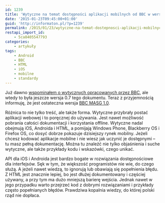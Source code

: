 ```yaml
---
id: 1239
title: 'Wytyczne na temat dostępności aplikacji mobilnych od BBC w wersji dojrzałej'
date: '2015-01-23T09:45:00+01:00'
guid: 'http://informaton.pl/?p=1239'
permalink: /2015/01/23/wytyczne-na-temat-dostepnosci-aplikacji-mobilnych-od-bbc-w-wersji-dojrzalej/
restapi_import_id:
    - 5ca8405547793
categories:
    - artykuły
tags:
    - Android
    - BBC
    - HTML
    - iOS
    - mobilne
    - standardy
---
```


Już dawno [wspominałem o wytycznych opracowanych przez BBC](http://informaton.pl/mobilne/wytyczne-dla-mobilnej-dostepnosci-od-bbc/), ale wtedy to była jeszcze wersja 0.7 tego dokumentu. Teraz z przyjemnością informuję, że jest ostateczna wersja [BBC MASG 1.0](http://www.bbc.co.uk/guidelines/futuremedia/accessibility/mobile_access.shtml).

Różnica to nie tylko treść, ale także forma. Wytyczne przybrały postać aplikacji webowej i to poręcznej do używania. Jest nawet możliwość pobrania całości dokumentacji i korzystania offline. Wytyczne nadal obejmują iOS, Androida i HTML, a pomijają Windows Phone, Blackberry OS i Firefox OS, co dosyć dobrze pokazuje dzisiejszy rynek mobilny. Jeżeli chcesz kodować aplikacje mobilne i nie wiesz jak uczynić je dostępnymi – tu masz pełną dokumentację. Można tu znaleźć nie tylko objaśnienia i suche wytyczne, ale także przykłady kodu i wskazówki, czego unikać.

API dla iOS i Androida jest bardzo bogate w rozwiązania dostępnościowe dla interfejsów. Sęk w tym, że większość programistów nie wie, do czego służą. A jeżeli nawet wiedzą, to ignorują lub obawiają się popełnienia błędu. Z HTML jest znacznie lepiej, bo jest dłużej dokumentowany i częściej używany, a przy tym ma dużo mniejszą barierę wejścia. Jednak nawet w jego przypadku warto przejrzeć kod z dobrymi rozwiązaniami i przykłady często popełnianych błędów. Prawdziwa kopalnia wiedzy, do której polski rząd nie dopłaca.
